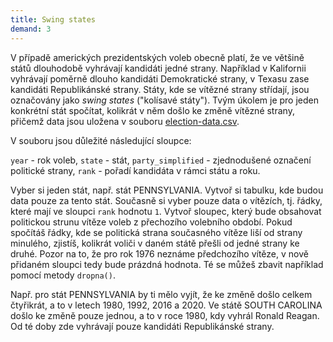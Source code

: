 ```yaml
---
title: Swing states
demand: 3
---
```


V případě amerických prezidentských voleb obecně platí, že ve většině států dlouhodobě vyhrávají kandidáti jedné strany. Například v Kalifornii vyhrávají poměrně dlouho kandidáti Demokratické strany, v Texasu zase kandidáti Republikánské strany. Státy, kde se vítězné strany střídají, jsou označovány jako _swing states_ ("kolísavé státy"). Tvým úkolem je pro jeden konkrétní stát spočítat, kolikrát v něm došlo ke změně vítězné strany, přičemž data jsou uložena v souboru [election-data.csv](assets/election-data.csv).

V souboru jsou důležité následující sloupce:

`year` - rok voleb,
`state` - stát,
`party_simplified` - zjednodušené označení politické strany,
`rank` - pořadí kandidáta v rámci státu a roku.

Vyber si jeden stát, např. stát PENNSYLVANIA. Vytvoř si tabulku, kde budou data pouze za tento stát. Současně si vyber pouze data o vítězích, tj. řádky, které mají ve sloupci `rank` hodnotu `1`. Vytvoř sloupec, který bude obsahovat politickou strunu vítěze voleb z přechozího volebního období. Pokud spočítáš řádky, kde se politická strana současného vítěze liší od strany minulého, zjistíš, kolikrát voliči v daném státě přešli od jedné strany ke druhé. Pozor na to, že pro rok 1976 neznáme předchozího vítěze, v nově přidaném sloupci tedy bude prázdná hodnota. Té se můžeš zbavit například pomocí metody `dropna()`.

Např. pro stát PENNSYLVANIA by ti mělo vyjít, že ke změně došlo celkem čtyřikrát, a to v letech 1980, 1992, 2016 a 2020. Ve státě SOUTH CAROLINA došlo ke změně pouze jednou, a to v roce 1980, kdy vyhrál Ronald Reagan. Od té doby zde vyhrávají pouze kandidáti Republikánské strany.
